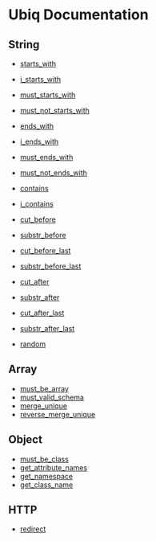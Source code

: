 Ubiq Documentation
======


String
-------- 

* [starts_with](./string/starts_with.md)
* [i_starts_with](./string/i_starts_with.md)
* [must_starts_with](./string/must_starts_with.md)
* [must_not_starts_with](./string/must_not_starts_with.md)


* [ends_with](./string/ends_with.md)
* [i_ends_with](./string/i_ends_with.md)
* [must_ends_with](./string/must_ends_with.md)
* [must_not_ends_with](./string/must_not_ends_with.md)


* [contains](./string/contains.md)
* [i_contains](./string/i_contains.md)


* [cut_before](./string/cut_before.md)
* [substr_before](./string/substr_before.md)
* [cut_before_last](./string/cut_before_last.md)
* [substr_before_last](./string/substr_before_last.md)
* [cut_after](./string/cut_after.md)
* [substr_after](./string/substr_after.md)
* [cut_after_last](./string/cut_after_last.md)
* [substr_after_last](./string/substr_after_last.md)


* [random](./string/random.md)



Array
-------- 

* [must_be_array](./array/must_be_array.md)
* [must_valid_schema](./array/must_valid_schema.md)
* [merge_unique](./array/merge_unique.md)
* [reverse_merge_unique](./array/merge_unique.md)



Object
-------- 

* [must_be_class](./object/must_be_class.md)
* [get_attribute_names](./object/get_attribute_names.md)
* [get_namespace](./object/get_namespace.md)
* [get_class_name](./object/get_class_name.md)



HTTP
-------- 

* [redirect](./object/redirect.md)